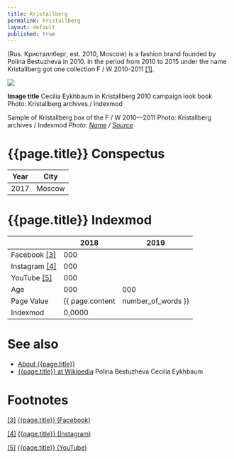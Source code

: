 ```yaml
---
title: Kristallberg
permalink: kristallberg
layout: default
published: true
---
```



(Rus. Кристаллберг, est. 2010, Moscow) is a fashion brand founded by Polina Bestuzheva in 2010. In the period from 2010 to 2015 under the name Kristallberg got one collection F / W 2010-2011 <span id="a1">[\[1\]](#f1)</span>.

![](/encyclopedia/images/image-name.jpg)

**Image title**
Cecilia Eykhbaum in Kristallberg 2010 campaign look book
Photo: Kristallberg archives / Indexmod

Sample of Kristallberg box of the F / W 2010—2011
Photo: Kristallberg archives / Indexmod
*Photo: [Name](index) / [Source](index)*

# {{page.title}} Conspectus

|Year|City|
|-|-|
|2017|Moscow|

# {{page.title}} Indexmod

||2018|2019|
|-|-|-|
|Facebook <span id="a3">[\[3\]](#f3)</span>|000||
|Instagram <span id="a4">[\[4\]](#f4)</span>|000||
|YouTube <span id="a5">[\[5\]](#f5)</span>|000||
|Age|000|000|
|Page Value|{{ page.content | number_of_words }}||
|Indexmod|0,0000||


# See also

+ [About {{page.title}}](index)
+ [{{page.title}} at Wikipedia](index)
Polina Bestuzheva
Cecilia Eykhbaum

# Footnotes

[[3]](#a3) <span id="f3"></span> [{{page.title}} (Facebook)](index)

[[4]](#a4) <span id="f4"></span> [{{page.title}} (Instagram)](index)

[[5]](#a5) <span id="f5"></span> [{{page.title}} (YouTube)](index)
